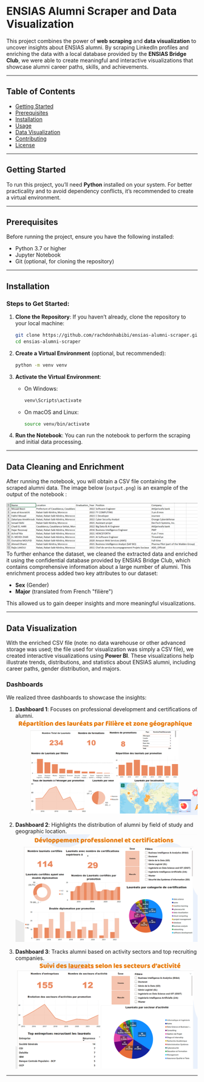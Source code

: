 # ENSIAS Alumni Scraper and Data Visualization

This project combines the power of **web scraping** and **data visualization** to uncover insights about ENSIAS alumni. By scraping LinkedIn profiles and enriching the data with a local database provided by the **ENSIAS Bridge Club**, we were able to create meaningful and interactive visualizations that showcase alumni career paths, skills, and achievements.

---

## Table of Contents
- [Getting Started](#getting-started)
- [Prerequisites](#prerequisites)
- [Installation](#installation)
- [Usage](#usage)
- [Data Visualization](#data-visualization)
- [Contributing](#contributing)
- [License](#license)

---

## Getting Started

To run this project, you’ll need **Python** installed on your system. For better practicality and to avoid dependency conflicts, it’s recommended to create a virtual environment.

---

## Prerequisites

Before running the project, ensure you have the following installed:
- Python 3.7 or higher
- Jupyter Notebook
- Git (optional, for cloning the repository)

---

## Installation

### Steps to Get Started:
1. **Clone the Repository**:
   If you haven’t already, clone the repository to your local machine:
   ```bash
   git clone https://github.com/rachdonhabibi/ensias-alumni-scraper.git
   cd ensias-alumni-scraper
   ```
2. **Create a Virtual Environment** (optional, but recommended):
   ```bash
   python -m venv venv
   ```
3. **Activate the Virtual Environment**:
   - On Windows:
     ```bash
     venv\Scripts\activate
     ```
   - On macOS and Linux:
     ```bash
     source venv/bin/activate
     ```

4. **Run the Notebook**:
   You can run the notebook to perform the scraping and initial data processing.

---

## Data Cleaning and Enrichment

After running the notebook, you will obtain a CSV file containing the scraped alumni data.
The image below (`output.png`) is an example of the output of the notebook :

![Sample Output](image/output.png)
To further enhance the dataset, we cleaned the extracted data and enriched it using the confidential database provided by ENSIAS Bridge Club, which contains comprehensive information about a large number of alumni. This enrichment process added two key attributes to our dataset:

- **Sex** (Gender)
- **Major** (translated from French "filière")

This allowed us to gain deeper insights and more meaningful visualizations.



---

## Data Visualization

With the enriched CSV file (note: no data warehouse or other advanced storage was used; the file used for visualization was simply a CSV file), we created interactive visualizations using **Power BI**. These visualizations help illustrate trends, distributions, and statistics about ENSIAS alumni, including career paths, gender distribution, and majors.

### Dashboards

We realized three dashboards to showcase the insights:

1. **Dashboard 1**: Focuses on professional development and certifications of alumni.
   ![Dashboard 1](image/dashboard1.png)

2. **Dashboard 2**: Highlights the distribution of alumni by field of study and geographic location.
   ![Dashboard 2](image/dashboard2.png)

3. **Dashboard 3**: Tracks alumni based on activity sectors and top recruiting companies.
   ![Dashboard 3](image/dashboard3.png)

---

